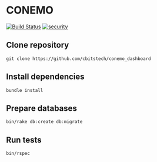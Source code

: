 # CONEMO

[![Build Status](https://travis-ci.org/cbitstech/conemo_dashboard.svg)](https://travis-ci.org/cbitstech/conemo_dashboard)
[![security](https://hakiri.io/github/cbitstech/conemo_dashboard/master.svg)](https://hakiri.io/github/cbitstech/conemo_dashboard/master)

## Clone repository

    git clone https://github.com/cbitstech/conemo_dashboard

## Install dependencies

    bundle install

## Prepare databases

    bin/rake db:create db:migrate

## Run tests

    bin/rspec

